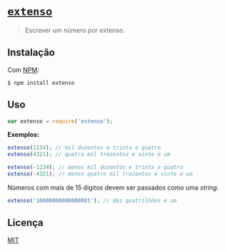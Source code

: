 # [`extenso`](https://npmjs.com/extenso)

> Escrever um número por extenso.

## Instalação

Com [NPM](https://github.com/npm/npm):

```
$ npm install extenso
```

## Uso

```js
var extenso = require('extenso');
```

**Exemplos:**

```js
extenso(1234); // mil duzentos e trinta e quatro
extenso(4321); // quatro mil trezentos e vinte e um
```

```js
extenso(-1234); // menos mil duzentos e trinta e quatro
extenso(-4321); // menos quatro mil trezentos e vinte e um
```

Números com mais de 15 dígitos devem ser passados como uma *string*.

```js
extenso('10000000000000001'); // dez quatrilhões e um
```

## Licença

[MIT](http://theuves.mit-license.org/)
